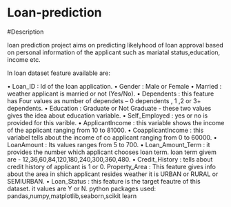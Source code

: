 # Loan-prediction  

#Description 

loan prediction project aims on predicting likelyhood of loan approval based on personal information of the applicant such as mariatal status,education, income etc. 

In loan dataset feature available are:

• Loan_ID : Id of the loan application. • Gender : Male or Female
• Married : weather applicant is married or not (Yes/No).
• Dependents : this feature has Four values as number of dependets – 0 dependents , 1 ,2 or 3+ dependents.
• Education : Graduate or Not Graduate - these two values gives the idea about education variable.
• Self_Employed : yes or no is provided for this varible. 
• ApplicantIncome : this variable shows the 
income of the applicant ranging from 10 to 81000. 
• CoapplicantIncome : this variabel tells about the income of co applicant ranging from 0 to 60000.
• LoanAmount : Its values ranges from 5 to 700.
• Loan_Amount_Term : it provides the number which applicant chooses loan term. loan term givem are - 12,36,60,84,120,180,240,300,360,480.
•  Credit_History : tells about credit history of applicant is 1 or 0.
Property_Area : This feature gives info about the area in shich applicant resides weather it is URBAN or RURAL or SEMIURBAN.
• Loan_Status : this feature is the target feautre of this dataset. it values are Y or N. python packages used: pandas,numpy,matplotlib,seaborn,scikit learn
